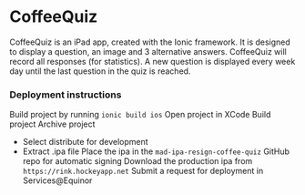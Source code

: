 # CoffeeQuiz
CoffeeQuiz is an iPad app, created with the Ionic framework.
It is designed to display a question, an image and 3 alternative answers.
CoffeeQuiz will record all responses (for statistics).
A new question is displayed every week day until the last question in the quiz is reached.


### Deployment instructions
Build project by running `ionic build ios`
Open project in XCode
Build project
Archive project
  - Select distribute for development
  - Extract .ipa file
Place the ipa in the `mad-ipa-resign-coffee-quiz` GitHub repo for automatic signing
Download the production ipa from `https://rink.hockeyapp.net`
Submit a request for deployment in Services@Equinor